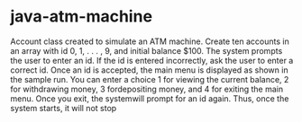 # java-atm-machine

Account class created to simulate an ATM machine.
Create ten accounts in an array with id 0, 1, . . . , 9, and initial balance $100. 
The system prompts the user to enter an id. 
If the id is entered incorrectly, ask the user to enter a correct id. 
Once an id is accepted, the main menu is displayed as shown in the sample run. 
You can enter a choice 1 for viewing the current balance, 2 for withdrawing money, 3 fordepositing money, and 4 for exiting the main menu.
Once you exit, the systemwill prompt for an id again. Thus, once the system starts, it will not stop
